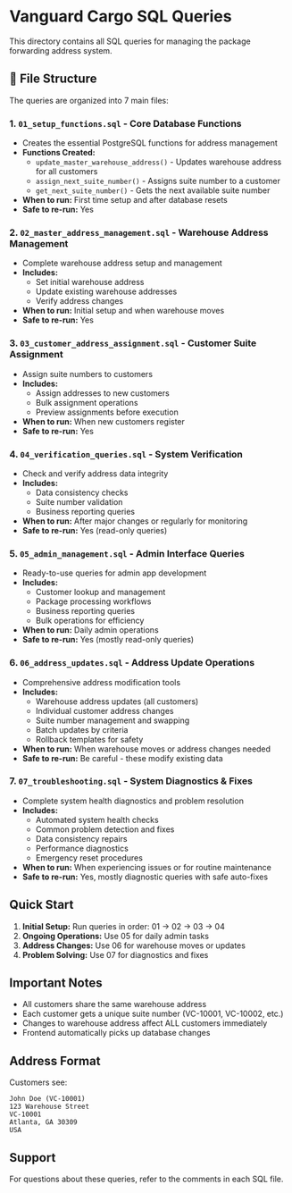 # Vanguard Cargo SQL Queries

This directory contains all SQL queries for managing the package forwarding address system.

## 📁 File Structure

The queries are organized into 7 main files:

### 1. `01_setup_functions.sql` - Core Database Functions
- Creates the essential PostgreSQL functions for address management
- **Functions Created:**
  - `update_master_warehouse_address()` - Updates warehouse address for all customers
  - `assign_next_suite_number()` - Assigns suite number to a customer
  - `get_next_suite_number()` - Gets the next available suite number
- **When to run:** First time setup and after database resets
- **Safe to re-run:** Yes

### 2. `02_master_address_management.sql` - Warehouse Address Management
- Complete warehouse address setup and management
- **Includes:**
  - Set initial warehouse address
  - Update existing warehouse addresses
  - Verify address changes
- **When to run:** Initial setup and when warehouse moves
- **Safe to re-run:** Yes

### 3. `03_customer_address_assignment.sql` - Customer Suite Assignment
- Assign suite numbers to customers  
- **Includes:**
  - Assign addresses to new customers
  - Bulk assignment operations
  - Preview assignments before execution
- **When to run:** When new customers register
- **Safe to re-run:** Yes

### 4. `04_verification_queries.sql` - System Verification
- Check and verify address data integrity
- **Includes:**
  - Data consistency checks
  - Suite number validation
  - Business reporting queries
- **When to run:** After major changes or regularly for monitoring
- **Safe to re-run:** Yes (read-only queries)

### 5. `05_admin_management.sql` - Admin Interface Queries
- Ready-to-use queries for admin app development
- **Includes:**
  - Customer lookup and management
  - Package processing workflows  
  - Business reporting queries
  - Bulk operations for efficiency
- **When to run:** Daily admin operations
- **Safe to re-run:** Yes (mostly read-only queries)

### 6. `06_address_updates.sql` - Address Update Operations
- Comprehensive address modification tools
- **Includes:**
  - Warehouse address updates (all customers)
  - Individual customer address changes
  - Suite number management and swapping
  - Batch updates by criteria
  - Rollback templates for safety
- **When to run:** When warehouse moves or address changes needed
- **Safe to re-run:** Be careful - these modify existing data

### 7. `07_troubleshooting.sql` - System Diagnostics & Fixes
- Complete system health diagnostics and problem resolution
- **Includes:**
  - Automated system health checks
  - Common problem detection and fixes
  - Data consistency repairs
  - Performance diagnostics
  - Emergency reset procedures
- **When to run:** When experiencing issues or for routine maintenance
- **Safe to re-run:** Yes, mostly diagnostic queries with safe auto-fixes

## Quick Start

1. **Initial Setup:** Run queries in order: 01 → 02 → 03 → 04
2. **Ongoing Operations:** Use 05 for daily admin tasks
3. **Address Changes:** Use 06 for warehouse moves or updates
4. **Problem Solving:** Use 07 for diagnostics and fixes

## Important Notes

- All customers share the same warehouse address
- Each customer gets a unique suite number (VC-10001, VC-10002, etc.)
- Changes to warehouse address affect ALL customers immediately
- Frontend automatically picks up database changes

## Address Format

Customers see:
```
John Doe (VC-10001)
123 Warehouse Street
VC-10001
Atlanta, GA 30309
USA
```

## Support

For questions about these queries, refer to the comments in each SQL file.
